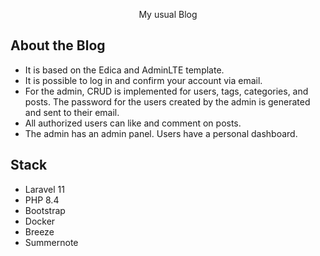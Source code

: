 <p align="center">My usual Blog</p>


## About the Blog


- It is based on the Edica and AdminLTE template.
- It is possible to log in and confirm your account via email.
- For the admin, CRUD is implemented for users, tags, categories, and posts.
The password for the users created by the admin is generated and sent to their email.
- All authorized users can like and comment on posts.
- The admin has an admin panel. Users have a personal dashboard.


## Stack

- Laravel 11
- PHP 8.4
- Bootstrap
- Docker
- Breeze 
- Summernote
